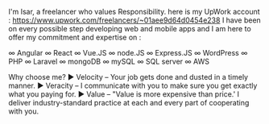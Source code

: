 I'm Isar, a freelancer who values Responsibility. here is my UpWork account : https://www.upwork.com/freelancers/~01aee9d64d0454e238
I have been on every possible step developing web and mobile apps and I am here to offer my commitment and expertise on : 

∞ Angular 
∞ React 
∞ Vue.JS 
∞ node.JS
∞ Express.JS
∞ WordPress 
∞ PHP
∞ Laravel
∞ mongoDB
∞ mySQL
∞ SQL server
∞ AWS


Why choose me?
► Velocity – Your job gets done and dusted in a timely manner. 
► Veracity – I communicate with you to make sure you get exactly what you paying for.
► Value – "Value is more expensive than price.' I deliver industry-standard practice at each and every part of cooperating with you.
<!---
Astral-Spirit/Astral-Spirit is a ✨ special ✨ repository because its `README.md` (this file) appears on your GitHub profile.
You can click the Preview link to take a look at your changes.
--->
